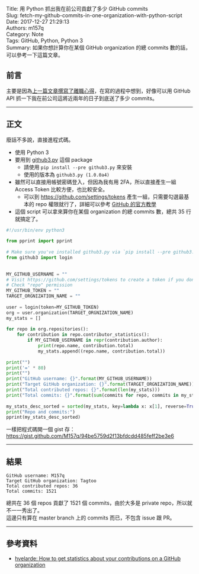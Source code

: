Title: 用 Python 抓出我在前公司貢獻了多少 GitHub commits  
Slug: fetch-my-github-commits-in-one-organization-with-python-script  
Date: 2017-12-27 21:29:13  
Authors: m157q  
Category: Note  
Tags: GitHub, Python, Python 3  
Summary: 如果你想計算你在某個 GitHub organization 的總 commits 數的話，可以參考一下這篇文章。  
  
  
## 前言  
  
主要是因為[上一篇文章撰寫了離職心得](/posts/2017/12/26/i-left-my-first-full-time-job/)，在寫的過程中想到，好像可以用 GitHub API 抓一下我在前公司這將近兩年的日子到底送了多少 commits。  
  
---  
  
## 正文  
  
廢話不多說，直接進程式碼。  
  
+ 使用 Python 3  
+ 要用到 [github3.py](https://github.com/sigmavirus24/github3.py) 這個 package  
    + 請使用 `pip install --pre github3.py` 來安裝  
    + 使用的版本為 `github3.py (1.0.0a4)`  
+ 雖然可以直接用帳號密碼登入，但因為我有用 2FA，所以直接產生一組 Access Token 比較方便，也比較安全。  
    + 可以到 https://github.com/settings/tokens 產生一組，只需要勾選最基本的 repo 權限就行了，詳細可以參考 [GitHub 的官方教學](https://help.github.com/articles/creating-a-personal-access-token-for-the-command-line/)  
+ 這個 script 可以拿來算你在某個 organization 的總 commits 數，總共 35 行就搞定了。  
  
```python  
#!/usr/bin/env python3  
  
from pprint import pprint  
  
# Make sure you've installed github3.py via `pip install --pre github3.py`  
from github3 import login  
  
  
MY_GITHUB_USERNAME = ""  
# Visit https://github.com/settings/tokens to create a token if you don't have.  
# Check "repo" permission  
MY_GITHUB_TOKEN = ""  
TARGET_ORGNIZATION_NAME = ""  
  
user = login(token=MY_GITHUB_TOKEN)  
org = user.organization(TARGET_ORGNIZATION_NAME)  
my_stats = []  
  
for repo in org.repositories():  
    for contribution in repo.contributor_statistics():  
        if MY_GITHUB_USERNAME in repr(contribution.author):  
            print(repo.name, contribution.total)  
            my_stats.append((repo.name, contribution.total))  
  
print("")  
print('=' * 80)  
print("")  
print("GitHub username: {}".format(MY_GITHUB_USERNAME))  
print("Target GitHub organization: {}".format(TARGET_ORGNIZATION_NAME))  
print("Total contributed repos: {}".format(len(my_stats)))  
print("Total commits: {}".format(sum(commits for repo, commits in my_stats)))  
  
my_stats_desc_sorted = sorted(my_stats, key=lambda x: x[1], reverse=True)  
print("Repo and commits:")  
pprint(my_stats_desc_sorted)  
```  
  
一樣把程式碼開一個 gist 存：<https://gist.github.com/M157q/94be5759d2f13bfdcdd485feff2be3e6>  
  
---  
  
## 結果  
  
```  
GitHub username: M157q  
Target GitHub organization: Tagtoo  
Total contributed repos: 36  
Total commits: 1521  
```  
  
總共在 36 個 repos 貢獻了 1521 個 commits，由於大多是 private repo，所以就不一一秀出了。  
這邊只有算在 master branch 上的 commits 而已，不包含 issue 跟 PR。  
  
---  
  
## 參考資料  
  
+ [hvelarde: How to get statistics about your contributions on a GitHub organization](http://hvelarde.blogspot.tw/2014/01/how-to-get-statistics-about-your.html)  
